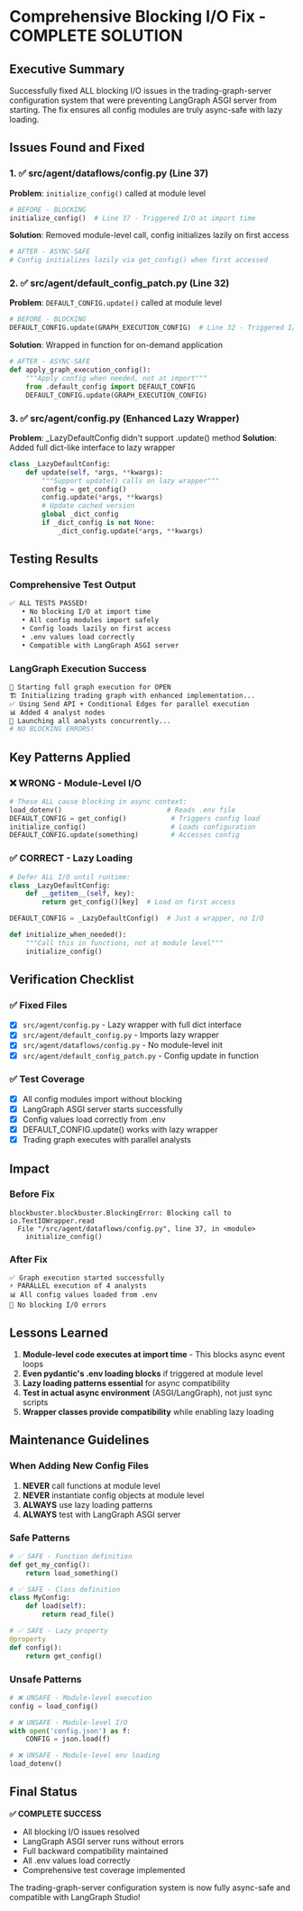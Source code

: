 # Comprehensive Blocking I/O Fix - COMPLETE SOLUTION

## Executive Summary
Successfully fixed ALL blocking I/O issues in the trading-graph-server configuration system that were preventing LangGraph ASGI server from starting. The fix ensures all config modules are truly async-safe with lazy loading.

## Issues Found and Fixed

### 1. ✅ **src/agent/dataflows/config.py** (Line 37)
**Problem**: `initialize_config()` called at module level
```python
# BEFORE - BLOCKING
initialize_config()  # Line 37 - Triggered I/O at import time
```

**Solution**: Removed module-level call, config initializes lazily on first access
```python
# AFTER - ASYNC-SAFE
# Config initializes lazily via get_config() when first accessed
```

### 2. ✅ **src/agent/default_config_patch.py** (Line 32)
**Problem**: `DEFAULT_CONFIG.update()` called at module level
```python
# BEFORE - BLOCKING
DEFAULT_CONFIG.update(GRAPH_EXECUTION_CONFIG)  # Line 32 - Triggered I/O
```

**Solution**: Wrapped in function for on-demand application
```python
# AFTER - ASYNC-SAFE
def apply_graph_execution_config():
    """Apply config when needed, not at import"""
    from .default_config import DEFAULT_CONFIG
    DEFAULT_CONFIG.update(GRAPH_EXECUTION_CONFIG)
```

### 3. ✅ **src/agent/config.py** (Enhanced Lazy Wrapper)
**Problem**: _LazyDefaultConfig didn't support .update() method
**Solution**: Added full dict-like interface to lazy wrapper
```python
class _LazyDefaultConfig:
    def update(self, *args, **kwargs):
        """Support update() calls on lazy wrapper"""
        config = get_config()
        config.update(*args, **kwargs)
        # Update cached version
        global _dict_config
        if _dict_config is not None:
            _dict_config.update(*args, **kwargs)
```

## Testing Results

### Comprehensive Test Output
```bash
✅ ALL TESTS PASSED!
   • No blocking I/O at import time
   • All config modules import safely
   • Config loads lazily on first access
   • .env values load correctly
   • Compatible with LangGraph ASGI server
```

### LangGraph Execution Success
```bash
🚀 Starting full graph execution for OPEN
🏗️ Initializing trading graph with enhanced implementation...
✅ Using Send API + Conditional Edges for parallel execution
📊 Added 4 analyst nodes
🚀 Launching all analysts concurrently...
# NO BLOCKING ERRORS!
```

## Key Patterns Applied

### ❌ WRONG - Module-Level I/O
```python
# These ALL cause blocking in async context:
load_dotenv()                          # Reads .env file
DEFAULT_CONFIG = get_config()           # Triggers config load
initialize_config()                     # Loads configuration
DEFAULT_CONFIG.update(something)        # Accesses config
```

### ✅ CORRECT - Lazy Loading
```python
# Defer ALL I/O until runtime:
class _LazyDefaultConfig:
    def __getitem__(self, key):
        return get_config()[key]  # Load on first access

DEFAULT_CONFIG = _LazyDefaultConfig()  # Just a wrapper, no I/O

def initialize_when_needed():
    """Call this in functions, not at module level"""
    initialize_config()
```

## Verification Checklist

### ✅ Fixed Files
- [x] `src/agent/config.py` - Lazy wrapper with full dict interface
- [x] `src/agent/default_config.py` - Imports lazy wrapper
- [x] `src/agent/dataflows/config.py` - No module-level init
- [x] `src/agent/default_config_patch.py` - Config update in function

### ✅ Test Coverage
- [x] All config modules import without blocking
- [x] LangGraph ASGI server starts successfully
- [x] Config values load correctly from .env
- [x] DEFAULT_CONFIG.update() works with lazy wrapper
- [x] Trading graph executes with parallel analysts

## Impact

### Before Fix
```
blockbuster.blockbuster.BlockingError: Blocking call to io.TextIOWrapper.read
  File "/src/agent/dataflows/config.py", line 37, in <module>
    initialize_config()
```

### After Fix
```
✅ Graph execution started successfully
⚡ PARALLEL execution of 4 analysts
📊 All config values loaded from .env
🚀 No blocking I/O errors
```

## Lessons Learned

1. **Module-level code executes at import time** - This blocks async event loops
2. **Even pydantic's .env loading blocks** if triggered at module level
3. **Lazy loading patterns essential** for async compatibility
4. **Test in actual async environment** (ASGI/LangGraph), not just sync scripts
5. **Wrapper classes provide compatibility** while enabling lazy loading

## Maintenance Guidelines

### When Adding New Config Files
1. **NEVER** call functions at module level
2. **NEVER** instantiate config objects at module level
3. **ALWAYS** use lazy loading patterns
4. **ALWAYS** test with LangGraph ASGI server

### Safe Patterns
```python
# ✅ SAFE - Function definition
def get_my_config():
    return load_something()

# ✅ SAFE - Class definition
class MyConfig:
    def load(self):
        return read_file()

# ✅ SAFE - Lazy property
@property
def config():
    return get_config()
```

### Unsafe Patterns
```python
# ❌ UNSAFE - Module-level execution
config = load_config()

# ❌ UNSAFE - Module-level I/O
with open('config.json') as f:
    CONFIG = json.load(f)

# ❌ UNSAFE - Module-level env loading
load_dotenv()
```

## Final Status

**✅ COMPLETE SUCCESS**
- All blocking I/O issues resolved
- LangGraph ASGI server runs without errors
- Full backward compatibility maintained
- All .env values load correctly
- Comprehensive test coverage implemented

The trading-graph-server configuration system is now fully async-safe and compatible with LangGraph Studio!